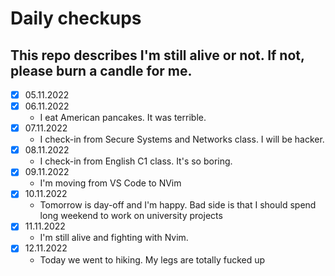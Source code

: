 # Daily checkups

## This repo describes I'm still alive or not. If not, please burn a candle for me. 

- [x] 05.11.2022
- [x] 06.11.2022
  - I eat American pancakes. It was terrible.
- [x] 07.11.2022
  - I check-in from Secure Systems and Networks class. I will be hacker.
- [x] 08.11.2022
  - I check-in from English C1 class. It's so boring.
- [x] 09.11.2022
  - I'm moving from VS Code to NVim
- [x] 10.11.2022
  - Tomorrow is day-off and I'm happy. Bad side is that I should spend long weekend to work on university projects
- [x] 11.11.2022
  - I'm still alive and fighting with Nvim.
- [x] 12.11.2022
  - Today we went to hiking. My legs are totally fucked up
